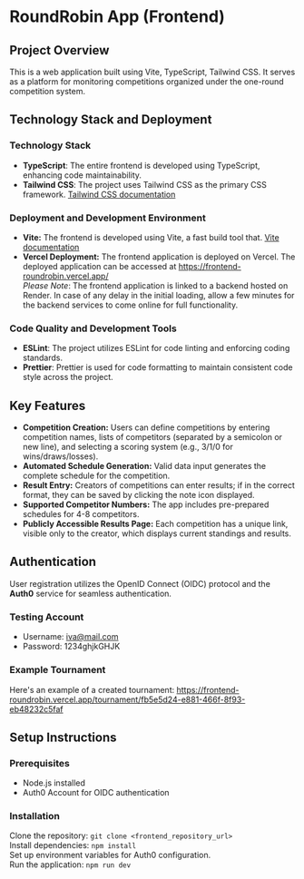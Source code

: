 # RoundRobin App (Frontend)

## Project Overview
This is a web application built using Vite, TypeScript, Tailwind CSS. It serves as a platform for monitoring competitions organized under the one-round competition system.

## Technology Stack and Deployment

### Technology Stack
- **TypeScript**: The entire frontend is developed using TypeScript, enhancing code maintainability.
- **Tailwind CSS**: The project uses Tailwind CSS as the primary CSS framework. [Tailwind CSS documentation](https://tailwindcss.com/docs)
### Deployment and Development Environment
- **Vite:** The frontend is developed using Vite, a fast build tool that. [Vite documentation](https://vitejs.dev/)
- **Vercel Deployment:** The frontend application is deployed on Vercel. The deployed application can be accessed at https://frontend-roundrobin.vercel.app/
  <br/>*Please Note*: The frontend application is linked to a backend hosted on Render. In case of any delay in the initial loading, allow a few minutes for the backend services to come online for full functionality.
### Code Quality and Development Tools
- **ESLint**: The project utilizes ESLint for code linting and enforcing coding standards.
- **Prettier**: Prettier is used for code formatting to maintain consistent code style across the project.
  
## Key Features
- **Competition Creation:** Users can define competitions by entering competition names, lists of competitors (separated by a semicolon or new line), and selecting a scoring system (e.g., 3/1/0 for wins/draws/losses).
- **Automated Schedule Generation:** Valid data input generates the complete schedule for the competition.
- **Result Entry:** Creators of competitions can enter results; if in the correct format, they can be saved by clicking the note icon displayed.
- **Supported Competitor Numbers:** The app includes pre-prepared schedules for 4-8 competitors.
- **Publicly Accessible Results Page:** Each competition has a unique link, visible only to the creator, which displays current standings and results.

## Authentication
User registration utilizes the OpenID Connect (OIDC) protocol and the **Auth0** service for seamless authentication.

### Testing Account
- Username: iva@mail.com
- Password: 1234ghjkGHJK

### Example Tournament
Here's an example of a created tournament: https://frontend-roundrobin.vercel.app/tournament/fb5e5d24-e881-466f-8f93-eb48232c5faf



## Setup Instructions
### Prerequisites
- Node.js installed
- Auth0 Account for OIDC authentication
### Installation
Clone the repository: `git clone <frontend_repository_url>`\
Install dependencies: `npm install`\
Set up environment variables for Auth0 configuration.\
Run the application: `npm run dev`
